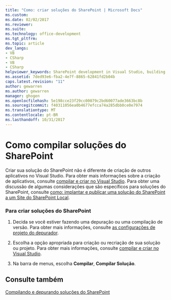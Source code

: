 ```yaml
---
title: "Como: criar soluções do SharePoint | Microsoft Docs"
ms.custom: 
ms.date: 02/02/2017
ms.reviewer: 
ms.suite: 
ms.technology: office-development
ms.tgt_pltfrm: 
ms.topic: article
dev_langs:
- VB
- CSharp
- VB
- CSharp
helpviewer_keywords: SharePoint development in Visual Studio, building
ms.assetid: 7ded93e6-fba2-4e7f-8865-62841fd2b04b
caps.latest.revision: "11"
author: gewarren
ms.author: gewarren
manager: ghogen
ms.openlocfilehash: 5e198cce23f29cc00079c2bd60077ade3663bc8b
ms.sourcegitcommit: f40311056ea0b4677efcca74a285dbb0ce0e7974
ms.translationtype: MT
ms.contentlocale: pt-BR
ms.lasthandoff: 10/31/2017
---
```

# <a name="how-to-build-sharepoint-solutions"></a>Como compilar soluções do SharePoint
  Criar sua solução do SharePoint não é diferente de criação de outros aplicativos no Visual Studio. Para obter mais informações sobre a criação de aplicativos, consulte [compilar e criar no Visual Studio](/visualstudio/ide/compiling-and-building-in-visual-studio). Para obter uma discussão de algumas considerações que são específicos para soluções do SharePoint, consulte [como: implantar e publicar uma solução do SharePoint a um Site do SharePoint Local](../sharepoint/how-to-deploy-and-publish-a-sharepoint-solution-to-a-local-sharepoint-site.md).  
  
### <a name="to-build-sharepoint-solutions"></a>Para criar soluções do SharePoint  
  
1.  Decida se você estiver fazendo uma depuração ou uma compilação de versão. Para obter mais informações, consulte [as configurações de projeto do depurador](/visualstudio/debugger/debugger-project-settings).  
  
2.  Escolha a opção apropriada para criação ou recriação de sua solução ou projeto. Para obter mais informações, consulte [compilar e criar no Visual Studio](/visualstudio/ide/compiling-and-building-in-visual-studio).  
  
3.  Na barra de menus, escolha **Compilar**, **Compilar Solução**.  
  
## <a name="see-also"></a>Consulte também  
 [Compilando e depurando soluções do SharePoint](../sharepoint/building-and-debugging-sharepoint-solutions.md)  
  
  